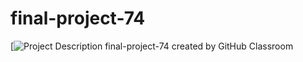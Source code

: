 # final-project-74
[![Project Description](https://karthikv1392.github.io/cs3301_osn/project/)
final-project-74 created by GitHub Classroom
